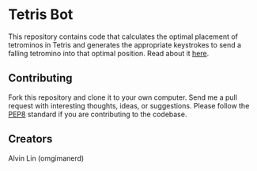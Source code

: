 # Tetris Bot
This repository contains code that calculates the optimal placement of
tetrominos in Tetris and generates the appropriate keystrokes to send a
falling tetromino into that optimal position.
Read about it [here](https://medium.com/python-pandemonium/building-a-tetris-bot-part-1-the-stupid-bot-2cbc38d6e32b#.y1o2x7l5x).

## Contributing
Fork this repository and clone it to your own computer. Send me a pull request
with interesting thoughts, ideas, or suggestions.
Please follow the [PEP8](http://pep8.org) standard if you are contributing
to the codebase.

## Creators
Alvin Lin (omgimanerd)
